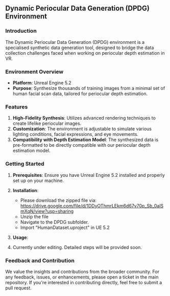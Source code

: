 ## Dynamic Periocular Data Generation (DPDG) Environment

### Introduction

The Dynamic Periocular Data Generation (DPDG) environment is a specialised synthetic data generation tool, designed to bridge the data collection challenges faced when working on periocular depth estimation in VR.

### Environment Overview

- **Platform**: Unreal Engine 5.2
- **Purpose**: Synthesize thousands of training images from a minimal set of human facial scan data, tailored for periocular depth estimation.

### Features

1. **High-Fidelity Synthesis**: Utilizes advanced rendering techniques to create lifelike periocular images.
2. **Customization**: The environment is adjustable to simulate various lighting conditions, facial expressions, and eye movements.
3. **Compatibility with Depth Estimation Model**: The synthesized data is pre-formatted to be directly compatible with our periocular depth estimation model.

### Getting Started

1. **Prerequisites**: Ensure you have Unreal Engine 5.2 installed and properly set up on your machine.
2. **Installation**: 
   - Please download the zipped file via: https://drive.google.com/file/d/1DDyOThmrLEkm6d67v70p_Sb_0alSmXqN/view?usp=sharing
   - Unzip the file
   - Navigate to the DPDG subfolder.
   - Import "HumanDataset.uproject" in UE 5.2

3. **Usage**: 
4. 
   Currently under editing. Detailed steps will be provided soon.

### Feedback and Contribution

We value the insights and contributions from the broader community. For any feedback, issues, or enhancements, please open a ticket in the main repository. If you're interested in contributing directly, feel free to submit a pull request.